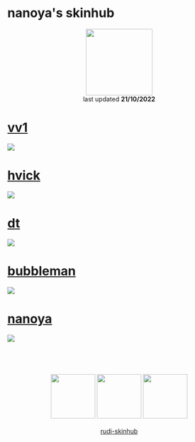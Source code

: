 # nanoya's skinhub
<p align="center">
<a href="https://osu.ppy.sh/users/12366071">
  <img src="https://a.ppy.sh/12366071"  
       width="150"
       height="150"></a>
<br>
last updated <b>21/10/2022</b>
</p>

# [vv1](https://github.com/rudj-skinhub/woal/raw/tyfh/nanoya/vv1.osk)
[![](https://i.imgur.com/es3K3bV.jpg)](https://github.com/rudj-skinhub/woal/raw/tyfh/nanoya/vv1.osk)

# [hvick](https://github.com/rudj-skinhub/woal/raw/tyfh/nanoya/hvick.osk)
[![](https://i.imgur.com/cMntOPA.jpg)](https://github.com/rudj-skinhub/woal/raw/tyfh/nanoya/hvick.osk)

# [dt](https://github.com/rudj-skinhub/woal/raw/tyfh/nanoya/dt.osk)
[![](https://i.imgur.com/2H8BQ7f.jpg)](https://github.com/rudj-skinhub/woal/raw/tyfh/nanoya/dt.osk)

# [bubbleman](https://github.com/rudj-skinhub/woal/raw/tyfh/nanoya/bubbleman.osk)
[![](https://i.imgur.com/B2l1F3D.jpg)](https://github.com/rudj-skinhub/woal/raw/tyfh/nanoya/bubbleman.osk)

# [nanoya](https://github.com/rudj-skinhub/woal/raw/tyfh/nanoya/nanoya.osk)
[![](https://i.imgur.com/DCtXbZD.jpg)](https://github.com/rudj-skinhub/woal/raw/tyfh/nanoya/nanoya.osk)

#
<p align="center">
  <br></br>
  <a href="https://www.twitch.tv/nanoya_">
  <img src="https://i.imgur.com/HM030lk.png" 
       width="100" 
       height="100"></a>
  <a href="https://www.youtube.com/channel/UCWtxbivLYB0_v87EmPBz_4Q">
  <img src="https://i.imgur.com/YWbDUUy.png"  
       width="100" 
       height="100"></a>
  <a href="https://twitter.com/nanoya___">
  <img src="https://i.imgur.com/PUQ5uWf.png" 
       width="100" 
       height="100"></a>
  <br></br>
  <a href="README.md">rudj-skinhub</a>
 </p>
